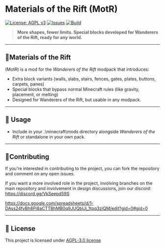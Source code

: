 # Materials of the Rift (MotR)

[![License: AGPL v3](https://img.shields.io/badge/License-AGPL%20v3-blue.svg)](https://www.gnu.org/licenses/agpl-3.0.en.html)
[![Issues](https://img.shields.io/github/issues/Wanderers-Of-The-Rift/motr.svg)](https://github.com/Wanderers-Of-The-Rift/motr/issues)
[![Build](https://img.shields.io/github/actions/workflow/status/Wanderers-Of-The-Rift/motr/main.yml?branch=main)](https://github.com/Wanderers-Of-The-Rift/motr/actions)

> **More shapes, fewer limits. Special blocks developed for Wanderers of the Rift, ready for any world.**

---

## 🧱**Materials of the Rift** 
(MotR) is a mod for the *Wanderers of the Rift* modpack that introduces:
- Extra block variants (walls, slabs, stairs, fences, gates, plates, buttons, carpets, panes)
- Special blocks that bypass normal Minecraft rules (like gravity, placement, or melting)
- Designed for Wanderers of the Rift, but usable in any modpack.

---

## 📂 Usage
- Include in your .\minecraft\mods directory alongside *Wanderers of the Rift* or standalone in your own pack.

---

## 🤝Contributing
If you're interested in contributing to the project, you can fork the repository and comment on any open issues.

If you want a more involved role in the project, involving branches on the main repository and involvement in design discussions, join our discord: https://discord.gg/VkSeepd59S

https://docs.google.com/spreadsheets/d/1-DAss24fvBh8Pi8aCTTBhMB0q9JUQbIJj_1tpq3ziQM/edit?gid=0#gid=0

---

## 📜 License
This project is licensed under [AGPL-3.0 license](https://www.gnu.org/licenses/agpl-3.0.en.html)

